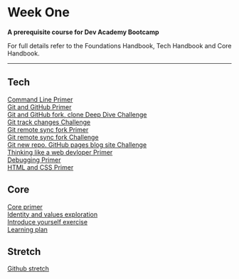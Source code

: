 # Week One

__A prerequisite course for Dev Academy Bootcamp__

For full details refer to the Foundations Handbook, Tech Handbook and Core Handbook.


------------

## Tech
[Command Line Primer](command-line/README.md)  
[Git and GitHub Primer](git-and-github-intro/README.md)  
[Git and GitHub fork, clone Deep Dive Challenge](git-and-github-intro/git-github-fork-clone-challenge.md)  
[Git track changes Challenge](git-and-github-intro/git-track-and-commit-challenge.md)  
[Git remote sync fork Primer](git-and-github-intro/git-remote-fork-merge-primer.md)  
[Git remote sync fork Challenge](git-and-github-intro/git-remote-sync-fork-challenge.md)  
[Git new repo. GitHub pages blog site Challenge](git-and-github-intro/git-new-repo-github-pages-blog.md)  
[Thinking like a web devloper Primer](research-and-debugging/thinking-like-a-programmer.md)  
[Debugging Primer](research-and-debugging/README.md)  
[HTML and CSS Primer]()  

## Core
[Core primer](core/README.md)  
[Identity and values exploration](core/identity-and-values.md)  
[Introduce yourself exercise](core/introduce-yourself.md)  
[Learning plan]()  


## Stretch
[Github stretch](git-github-stretch/README.md)


